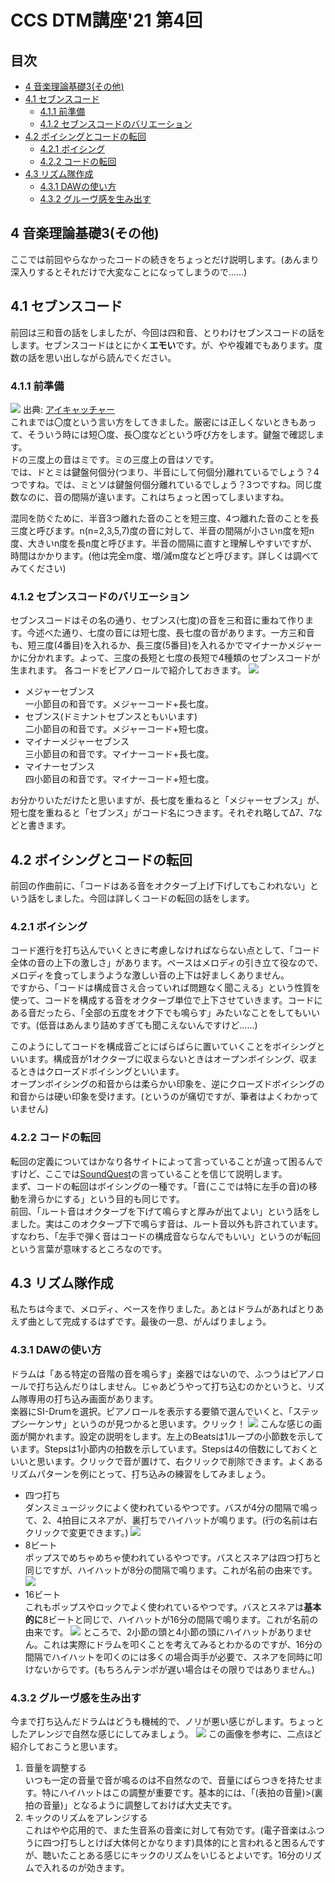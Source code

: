 <!-- omit in toc -->
# CCS DTM講座'21 第4回
<!-- omit in toc -->
## 目次
* [4 音楽理論基礎3(その他)](#4-音楽理論基礎3その他)
* [4.1 セブンスコード](#41-セブンスコード)
	* [4.1.1 前準備](#411-前準備)
	* [4.1.2 セブンスコードのバリエーション](#412-セブンスコードのバリエーション)
* [4.2 ボイシングとコードの転回](#42-ボイシングとコードの転回)
	* [4.2.1 ボイシング](#421-ボイシング)
	* [4.2.2 コードの転回](#422-コードの転回)
* [4.3 リズム隊作成](#43-リズム隊作成)
	* [4.3.1 DAWの使い方](#431-dawの使い方)
	* [4.3.2 グルーヴ感を生み出す](#432-グルーヴ感を生み出す)

## 4 音楽理論基礎3(その他)
ここでは前回やらなかったコードの続きをちょっとだけ説明します。(あんまり深入りするとそれだけで大変なことになってしまうので……)
## 4.1 セブンスコード
前回は三和音の話をしましたが、今回は四和音、とりわけセブンスコードの話をします。セブンスコードはとにかく**エモい**です。が、やや複雑でもあります。度数の話を思い出しながら読んでください。

### 4.1.1 前準備  
![](./images/dtm009.png)
出典: [アイキャッチャー](https://ai-catcher.com/)  
これまでは〇度という言い方をしてきました。厳密には正しくないときもあって、そういう時には短〇度、長〇度などという呼び方をします。鍵盤で確認します。  
ドの三度上の音はミです。ミの三度上の音はソです。  
では、ドとミは鍵盤何個分(つまり、半音にして何個分)離れているでしょう？4つですね。では、ミとソは鍵盤何個分離れているでしょう？3つですね。同じ度数なのに、音の間隔が違います。これはちょっと困ってしまいますね。

混同を防ぐために、半音3つ離れた音のことを短三度、4つ離れた音のことを長三度と呼びます。n(n=2,3,5,7)度の音に対して、半音の間隔が小さいn度を短n度、大きいn度を長n度と呼びます。半音の間隔に直すと理解しやすいですが、時間はかかります。(他は完全m度、増/減m度などと呼びます。詳しくは調べてみてください)

### 4.1.2 セブンスコードのバリエーション
セブンスコードはその名の通り、セブンス(七度)の音を三和音に重ねて作ります。今述べた通り、七度の音には短七度、長七度の音があります。一方三和音も、短三度(4番目)を入れるか、長三度(5番目)を入れるかでマイナーかメジャーかに分かれます。よって、三度の長短と七度の長短で4種類のセブンスコードが生まれます。
各コードをピアノロールで紹介しておきます。
![](./images/dtm012.png)
* メジャーセブンス  
一小節目の和音です。メジャーコード+長七度。
* セブンス(ドミナントセブンスともいいます)  
二小節目の和音です。メジャーコード+短七度。
* マイナーメジャーセブンス  
三小節目の和音です。マイナーコード+長七度。  
* マイナーセブンス  
四小節目の和音です。マイナーコード+短七度。

お分かりいただけたと思いますが、長七度を重ねると「メジャーセブンス」が、短七度を重ねると「セブンス」がコード名につきます。それぞれ略してΔ7、7などと書きます。

## 4.2 ボイシングとコードの転回
前回の作曲前に、「コードはある音をオクターブ上げ下げしてもこわれない」という話をしました。今回は詳しくコードの転回の話をします。

### 4.2.1 ボイシング
コード進行を打ち込んでいくときに考慮しなければならない点として、「コード全体の音の上下の激しさ」があります。ベースはメロディの引き立て役なので、メロディを食ってしまうような激しい音の上下は好ましくありません。  
ですから、「コードは構成音さえ合っていれば問題なく聞こえる」という性質を使って、コードを構成する音をオクターブ単位で上下させていきます。コードにある音だったら、「全部の五度をオク下でも鳴らす」みたいなことをしてもいいです。(低音はあんまり詰めすぎても聞こえないんですけど……)

このようにしてコードを構成音ごとにばらばらに置いていくことをボイシングといいます。構成音が1オクターブに収まらないときはオープンボイシング、収まるときはクローズドボイシングといいます。  
オープンボイシングの和音からは柔らかい印象を、逆にクローズドボイシングの和音からは硬い印象を受けます。(というのが痛切ですが、筆者はよくわかっていません)

### 4.2.2 コードの転回
転回の定義についてはかなり各サイトによって言っていることが違って困るんですけど、ここでは[SoundQuest](https://soundquest.jp/quest/chord/chord-mv3/slash-chord-1/)の言っていることを信じて説明します。  
まず、コードの転回はボイシングの一種です。「音(ここでは特に左手の音)の移動を滑らかにする」という目的も同じです。  
前回、「ルート音はオクターブを下げて鳴らすと厚みが出てよい」という話をしました。実はこのオクターブ下で鳴らす音は、ルート音以外も許されています。すなわち、「左手で弾く音はコードの構成音ならなんでもいい」というのが転回という言葉が意味するところなのです。

## 4.3 リズム隊作成
私たちは今まで、メロディ、ベースを作りました。あとはドラムがあればとりあえず曲として完成するはずです。最後の一息、がんばりましょう。

### 4.3.1 DAWの使い方
ドラムは「ある特定の音階の音を鳴らす」楽器ではないので、ふつうはピアノロールで打ち込んだりはしません。じゃあどうやって打ち込むのかというと、リズム隊専用の打ち込み画面があります。  
楽器にSI-Drumを選択。ピアノロールを表示する要領で選んでいくと、「ステップシーケンサ」というのが見つかると思います。クリック！
![](./images/dtm013.png)
こんな感じの画面が開かれます。設定の説明をします。左上のBeatsは1ループの小節数を示しています。Stepsは1小節内の拍数を示しています。Stepsは4の倍数にしておくといいと思います。クリックで音が置けて、右クリックで削除できます。よくあるリズムパターンを例にとって、打ち込みの練習をしてみましょう。

* 四つ打ち  
ダンスミュージックによく使われているやつです。バスが4分の間隔で鳴って、2、4拍目にスネアが、裏打ちでハイハットが鳴ります。(行の名前は右クリックで変更できます。)
![](./images/dtm014.png)
* 8ビート  
ポップスでめちゃめちゃ使われているやつです。バスとスネアは四つ打ちと同じですが、ハイハットが8分の間隔で鳴ります。これが名前の由来です。
![](./images/dtm015.png)
* 16ビート  
これもポップスやロックでよく使われているやつです。バスとスネアは**基本的に**8ビートと同じで、ハイハットが16分の間隔で鳴ります。これが名前の由来です。
![](./images/dtm016.png)
ところで、2小節の頭と4小節の頭にハイハットがありません。これは実際にドラムを叩くことを考えてみるとわかるのですが、16分の間隔でハイハットを叩くのには多くの場合両手が必要で、スネアを同時に叩けないからです。(もちろんテンポが遅い場合はその限りではありません。)

### 4.3.2 グルーヴ感を生み出す
今まで打ち込んだドラムはどうも機械的で、ノリが悪い感じがします。ちょっとしたアレンジで自然な感じにしてみましょう。
![](./images/dtm017.png)
この画像を参考に、二点ほど紹介しておこうと思います。  
1. 音量を調整する  
いつも一定の音量で音が鳴るのは不自然なので、音量にばらつきを持たせます。特にハイハットはこの調整が重要です。基本的には、「(表拍の音量)>(裏拍の音量)」となるように調整しておけば大丈夫です。
1.  キックのリズムをアレンジする  
これはやや応用的で、また生音系の音楽に対して有効です。(電子音楽はふつうに四つ打ちしとけば大体何とかなります)具体的にと言われると困るんですが、聴いたことある感じにキックのリズムをいじるとよいです。16分のリズムで入れるのが効きます。